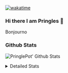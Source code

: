 [![wakatime](https://wakatime.com/badge/user/abd317df-612e-44b4-8787-15db7b574b2f.svg)](https://wakatime.com/@abd317df-612e-44b4-8787-15db7b574b2f)
### Hi there I am Pringles 👋

Bonjourno

### Github Stats
![PringlePot' Github Stats](https://github-readme-stats.vercel.app/api?username=PringlePot&show_icons=true&theme=dark&count_private=true)

<details>
  <summary>Detailed Stats</summary>
    
<!--START_SECTION:waka-->
![Code Time](http://img.shields.io/badge/Code%20Time-512%20hrs%2036%20mins-blue)

![Profile Views](http://img.shields.io/badge/Profile%20Views-2-blue)

![Lines of code](https://img.shields.io/badge/From%20Hello%20World%20I%27ve%20Written-139%20Thousand%20lines%20of%20code-blue)

**🐱 My GitHub Data** 

> 🏆 326 Contributions in the Year 2022
 > 
> 📦 91.1 kB Used in GitHub's Storage 
 > 
> 🚫 Not Opted to Hire
 > 
> 📜 10 Public Repositories 
 > 
> 🔑 12 Private Repositories  
 > 
**I'm an Early 🐤** 

```text
🌞 Morning    148 commits    ████░░░░░░░░░░░░░░░░░░░░░   16.54% 
🌆 Daytime    359 commits    ██████████░░░░░░░░░░░░░░░   40.11% 
🌃 Evening    388 commits    ██████████░░░░░░░░░░░░░░░   43.35% 
🌙 Night      0 commits      ░░░░░░░░░░░░░░░░░░░░░░░░░   0.0%

```
📅 **I'm Most Productive on Sunday** 

```text
Monday       178 commits    █████░░░░░░░░░░░░░░░░░░░░   19.89% 
Tuesday      74 commits     ██░░░░░░░░░░░░░░░░░░░░░░░   8.27% 
Wednesday    90 commits     ██░░░░░░░░░░░░░░░░░░░░░░░   10.06% 
Thursday     130 commits    ███░░░░░░░░░░░░░░░░░░░░░░   14.53% 
Friday       76 commits     ██░░░░░░░░░░░░░░░░░░░░░░░   8.49% 
Saturday     154 commits    ████░░░░░░░░░░░░░░░░░░░░░   17.21% 
Sunday       193 commits    █████░░░░░░░░░░░░░░░░░░░░   21.56%

```


📊 **This Week I Spent My Time On** 

```text
⌚︎ Time Zone: Europe/Amsterdam

💬 Programming Languages: 
TypeScript               10 hrs 40 mins      █████████████████░░░░░░░░   67.58% 
Other                    2 hrs 10 mins       ███░░░░░░░░░░░░░░░░░░░░░░   13.74% 
CSS                      50 mins             █░░░░░░░░░░░░░░░░░░░░░░░░   5.38% 
Go                       44 mins             █░░░░░░░░░░░░░░░░░░░░░░░░   4.68% 
JSON                     18 mins             ░░░░░░░░░░░░░░░░░░░░░░░░░   1.96%

🔥 Editors: 
WebStorm                 12 hrs 32 mins      ███████████████████░░░░░░   79.38% 
VS Code                  2 hrs 27 mins       ████░░░░░░░░░░░░░░░░░░░░░   15.53% 
GoLand                   48 mins             █░░░░░░░░░░░░░░░░░░░░░░░░   5.09%

🐱‍💻 Projects: 
Frontend                 5 hrs 23 mins       ████████░░░░░░░░░░░░░░░░░   34.09% 
rest_api                 4 hrs 13 mins       ██████░░░░░░░░░░░░░░░░░░░   26.71% 
prisma-test              2 hrs 18 mins       ███░░░░░░░░░░░░░░░░░░░░░░   14.58% 
Backend                  2 hrs 14 mins       ███░░░░░░░░░░░░░░░░░░░░░░   14.21% 
editor                   1 hr 27 mins        ██░░░░░░░░░░░░░░░░░░░░░░░   9.19%

💻 Operating System: 
Windows                  15 hrs 47 mins      █████████████████████████   100.0%

```

**I Mostly Code in Java** 

```text
Java                     9 repos             ███████████░░░░░░░░░░░░░░   47.37% 
JavaScript               2 repos             ██░░░░░░░░░░░░░░░░░░░░░░░   10.53% 
TypeScript               2 repos             ██░░░░░░░░░░░░░░░░░░░░░░░   10.53% 
HTML                     2 repos             ██░░░░░░░░░░░░░░░░░░░░░░░   10.53% 
Python                   1 repo              █░░░░░░░░░░░░░░░░░░░░░░░░   5.26%

```


**Timeline**

![Chart not found](https://raw.githubusercontent.com/PringlePot/PringlePot/main/charts/bar_graph.png) 


 Last Updated on 14/05/2022 01:06:28 UTC
<!--END_SECTION:waka-->

</details>
